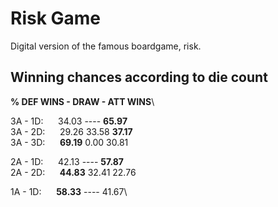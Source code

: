 # Risk Game
 Digital version of the famous boardgame, risk.


## Winning chances according to die count

   **%            DEF WINS        -       DRAW    -       ATT WINS**\

3A - 1D:&nbsp;&nbsp;&nbsp;&nbsp;&nbsp;&nbsp;34.03                  ----             **65.97**\
3A - 2D:&nbsp;&nbsp;&nbsp;&nbsp;&nbsp;&nbsp;29.26                 33.58             **37.17**\
3A - 3D:&nbsp;&nbsp;&nbsp;&nbsp;&nbsp;&nbsp;**69.19**                  0.00             30.81

2A - 1D:&nbsp;&nbsp;&nbsp;&nbsp;&nbsp;&nbsp;42.13                  ----             **57.87**\
2A - 2D:&nbsp;&nbsp;&nbsp;&nbsp;&nbsp;&nbsp;**44.83**                 32.41             22.76

1A - 1D:&nbsp;&nbsp;&nbsp;&nbsp;&nbsp;&nbsp;**58.33**                  ----             41.67\
